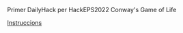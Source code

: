 Primer DailyHack per HackEPS2022 Conway's Game of Life

[Instruccions](https://github.com/LleidaHack/dailyhacks2022/tree/main/1.%20Connway's%20Game%20of%20Life)
